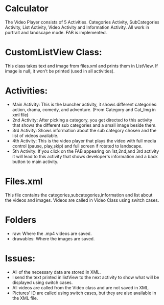 # Calculator

The Video Player consists of 5 Activities. Categories Activity, SubCategories Activity, List Activity, Video Activity and Information Activity. All work in portrait and landscape mode. FAB is implemented.

CustomListView Class:
=====================
This class takes text and image from files.xml and prints them in ListView. If image is null, it won't be printed (used in all activities).

Activities:
===========

* Main Activity: This is the launcher activity, it shows different categories: action, drama, comedy, and adventure. (From Category and Cat_Img in xml file)
* 2nd Activity: After picking a category, you get directed to this activity that shows the different sub categories and a small image beside them.
* 3rd Activity: Shows information about the sub category chosen and the list of videos available.
* 4th Activity: This is the video player that plays the video with full media control (pause, play,skip) and full screen if rotated to landscape.
* 5th Activity: If you click on the FAB appearing on 1st,2nd,and 3rd activity it will lead to this activity that shows developer's information and a back button to main activity.

Files.xml
==========
This file contains the categories,subcategories,information and list about the videos and images. Videos are called in Video Class using switch cases.

Folders
==========
* raw: Where the .mp4 videos are saved.
* drawables: Where the images are saved.


Issues:
=======
* All of the necessary data are stored in XML.
* I send the text printed in listView to the next activity to show what will be displayed using switch cases.
* All videos are called from the Video class and are not saved in XML.
* Pictures' ID are called using switch cases, but they are also available in the XML file.
